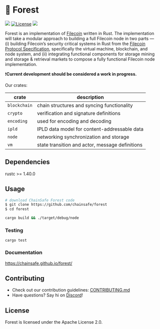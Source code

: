 # 🌲 Forest 
![](https://github.com/ChainSafe/forest/workflows/Rust%20CI/badge.svg?branch=master)
[![License](https://img.shields.io/badge/License-Apache%202.0-blue.svg)](https://opensource.org/licenses/Apache-2.0)
[![](https://img.shields.io/twitter/follow/espadrine.svg?label=Follow&style=social)](https://twitter.com/chainsafeth)


Forest is an implementation of [Filecoin](https://filecoin.io/) written in Rust. The implementation will take a modular approach to building a full Filecoin node in two parts — (i) building Filecoin’s security critical systems in Rust from the [Filecoin Protocol Specification](https://filecoin-project.github.io/specs/), specifically the virtual machine, blockchain, and node system, and (ii) integrating functional components for storage mining and storage & retrieval markets to compose a fully functional Filecoin node implementation.

❗**Current development should be considered a work in progress.**

Our crates:

| crate | description |
|-|-|
| `blockchain` | chain structures and syncing functionality |
| `crypto` | verification and signature definitions |
| `encoding` | used for encoding and decoding |
| `ipld` | IPLD data model for content-addressable data |
| `node` | networking synchronization and storage |
| `vm` | state transition and actor, message definitions |

## Dependencies
rustc >= 1.40.0

## Usage
```bash
# download ChainSafe Forest code
$ git clone https://github.com/chainsafe/forest
$ cd forest

cargo build && ./target/debug/node
```

### Testing
`cargo test`

### Documentation
https://chainsafe.github.io/forest/

## Contributing
- Check out our contribution guidelines: [CONTRIBUTING.md](CONTRIBUTING.md)  
- Have questions? Say hi on [Discord](https://discord.gg/Q6A3YA2)!

## License 
Forest is licensed under the Apache License 2.0.